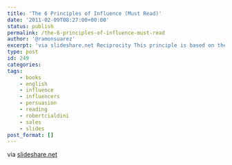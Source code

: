 ```yaml
---
title: 'The 6 Principles of Influence (Must Read)'
date: '2011-02-09T08:27:00+00:00'
status: publish
permalink: /the-6-principles-of-influence-must-read
author: '@ramonsuarez'
excerpt: 'via slideshare.net Reciprocity This principle is based on the fact that people give back what another has given to them. It might seem obvious, and it is indeed one of the main rules of our society. Test for example yourself: smile to the people y...'
type: post
id: 249
categories:
tags:
    - books
    - english
    - influence
    - influencers
    - persuasion
    - reading
    - robertcialdini
    - sales
    - slides
post_format: []
---
```

via [slideshare.net](http://www.slideshare.net/thomasvdc/persuasion-herding-the-digital-sheep)</div></div>